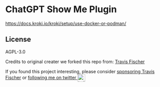 # ChatGPT Show Me Plugin

https://docs.kroki.io/kroki/setup/use-docker-or-podman/

## License

AGPL-3.0

Credits to original creater we forked this repo from: [Travis Fischer](https://transitivebullsh.it)

If you found this project interesting, please consider [sponsoring Travis Fischer](https://github.com/sponsors/transitive-bullshit) or <a href="https://twitter.com/transitive_bs">following me on twitter <img src="https://storage.googleapis.com/saasify-assets/twitter-logo.svg" alt="twitter" height="24px" align="center"></a>
